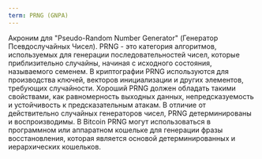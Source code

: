```yaml
---
term: PRNG (GNPA)
---
```


Акроним для "Pseudo-Random Number Generator" (Генератор Псевдослучайных Чисел). PRNG - это категория алгоритмов, используемых для генерации последовательностей чисел, которые приблизительно случайны, начиная с исходного состояния, называемого семенем. В криптографии PRNG используются для производства ключей, векторов инициализации и других элементов, требующих случайности. Хороший PRNG должен обладать такими свойствами, как равномерность выходных данных, непредсказуемость и устойчивость к предсказательным атакам. В отличие от действительно случайных генераторов чисел, PRNG детерминированы и воспроизводимы. В Bitcoin PRNG могут использоваться в программном или аппаратном кошельке для генерации фразы восстановления, которая является основой детерминированных и иерархических кошельков.